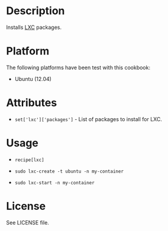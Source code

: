 Description
===========

Installs [LXC](http://lxc.sourceforge.net/) packages.

Platform
============

The following platforms have been test with this cookbook:

* Ubuntu (12.04)

Attributes
==========

* `set['lxc']['packages']`  - List of packages to install for LXC.

Usage
=====

* `recipe[lxc]`

* `sudo lxc-create -t ubuntu -n my-container`
* `sudo lxc-start -n my-container`

License
=======

See LICENSE file.
